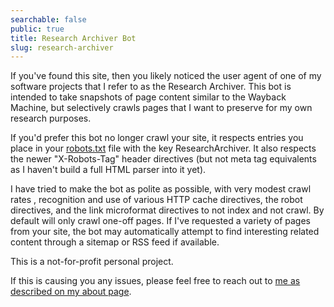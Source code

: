 ```yaml
---
searchable: false
public: true
title: Research Archiver Bot
slug: research-archiver
---
```


If you've found this site, then you likely noticed the user agent of one of my software projects that I refer to as the Research Archiver. This bot is intended to take snapshots of page content similar to the Wayback Machine, but selectively crawls pages that I want to preserve for my own research purposes.

If you'd prefer this bot no longer crawl your site, it respects entries you place in your [robots.txt](https://www.robotstxt.org/robotstxt.html) file with the key ResearchArchiver. It also respects the newer "X-Robots-Tag" header directives (but not meta tag equivalents as I haven't build a full HTML parser into it yet).

I have tried to make the bot as polite as possible, with very modest crawl rates , recognition and use of various HTTP cache directives, the robot directives, and the link microformat directives to not index and not crawl. By default will only crawl one-off pages. If I've requested a variety of pages from your site, the bot may automatically attempt to find interesting related content through a sitemap or RSS feed if available.

This is a not-for-profit personal project.

If this is causing you any issues, please feel free to reach out to [me as described on my about page](about).
